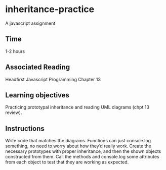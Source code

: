 # inheritance-practice
A javascript assignment

## Time
1-2 hours

## Associated Reading
Headfirst Javascript Programming Chapter 13

## Learning objectives
Practicing prototypal inheritance and reading UML diagrams (chpt 13 review).

## Instructions
Write code that matches the diagrams. Functions can just console.log something, no need to worry about how they’d really work. Create the necessary prototypes with proper inheritance, and then the shown objects constructed from them. Call the methods and console.log some attributes from each object to test that they are working as expected.
